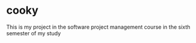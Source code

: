 # cooky
This is my project in the software project management course in the sixth semester of my study
